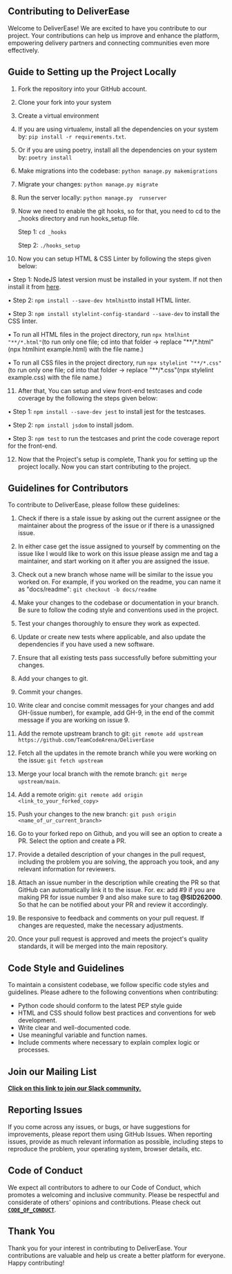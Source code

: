 ## Contributing to DeliverEase

Welcome to DeliverEase! We are excited to have you contribute to our project. Your contributions can help us improve and enhance the platform, empowering delivery partners and connecting communities even more effectively.

## Guide to Setting up the Project Locally

1. Fork the repository into your GitHub account.

2. Clone your fork into your system

3. Create a virtual environment 

4. If you are using virtualenv, install all the dependencies on your system by: `pip install -r requirements.txt`.

5. Or if you are using poetry, install all the dependencies on your system by: `poetry install`

6. Make migrations into the codebase: `python manage.py makemigrations`

7. Migrate your changes: `python manage.py migrate`

8. Run the server locally: `python manage.py  runserver`

9. Now we need to enable the git hooks, so for that, you need to cd to the _hooks directory and run hooks_setup file.
 
    Step 1: `cd _hooks`
   
    Step 2: `./hooks_setup`

10. Now you can setup HTML & CSS Linter by following the steps given below:
    
  • Step 1: NodeJS latest version must be installed in your system. If not then install it from [here](https://nodejs.org/en/download/).

  • Step 2: ```npm install --save-dev htmlhint```to install HTML linter.

  • Step 3: ```npm install stylelint-config-standard --save-dev``` to install the CSS linter.


• To run all HTML files in the project directory, run ```npx htmlhint "**/*.html"```(to run only one file; cd into that folder -> replace "**/*.html"(npx htmlhint example.html) with the file name.)
    
• To run all CSS files in the project directory, run ```npx stylelint "**/*.css"```(to run only one file; cd into that folder -> replace "**/*.css"(npx stylelint example.css) with the file name.)

11. After that, You can setup and view front-end testcases and code coverage by the following the steps given below:

  • Step 1: ```npm install --save-dev jest``` to install jest for the testcases.

  • Step 2: ```npm install jsdom``` to install jsdom.

  • Step 3: ```npm test``` to run the testcases and print the code coverage report for the front-end.

12. Now that the Project's setup is complete, Thank you for setting up the project locally. Now you can start contributing to the project.

## Guidelines for Contributors

To contribute to DeliverEase, please follow these guidelines:
 
1. Check if there is a stale issue by asking out the current assignee or the maintainer about the progress of the issue or if there is a unassigned issue.

2. In either case get the issue assigned to yourself by commenting on the issue like I would like to work on this issue please assign me and tag a maintainer, and start working on it after you are assigned the issue.

3. Check out a new branch whose name will be similar to the issue you worked on. For example, if you worked on the readme, you can name it as "docs/readme": `git checkout -b docs/readme`

4. Make your changes to the codebase or documentation in your branch. Be sure to follow the coding style and conventions used in the project.

5. Test your changes thoroughly to ensure they work as expected.

6. Update or create new tests where applicable, and also update the dependencies if you have used a new software.

7. Ensure that all existing tests pass successfully before submitting your changes.

8. Add your changes to git.

9. Commit your changes.

10. Write clear and concise commit messages for your changes and add GH-(issue number), for example, add GH-9, in the end of the commit message  if you are working on issue 9.

11. Add the remote upstream branch to git: `git remote add upstream https://github.com/TeamCodeArena/DeliverEase`

12. Fetch all the updates in the remote branch while you were working on the issue: `git fetch upstream`

13. Merge your local branch with the remote branch: `git merge upstream/main`.

14. Add a remote origin: `git remote add origin <link_to_your_forked_copy>` 

15. Push your changes to the new branch: `git push origin <name_of_ur_current_branch>`

16. Go to your forked repo on Github, and you will see an option to create a PR. Select the option and create a PR.

17. Provide a detailed description of your changes in the pull request, including the problem you are solving, the approach you took, and any relevant information for reviewers.

18. Attach an issue number in the description while creating the PR so that GitHub can automatically link it to the issue. For. ex: add #9 if you are making PR for issue number 9 and also make sure to tag **@SID262000**. So that he can be notified about your PR and review it accordingly.

19. Be responsive to feedback and comments on your pull request. If changes are requested, make the necessary adjustments.

20. Once your pull request is approved and meets the project's quality standards, it will be merged into the main repository.

## Code Style and Guidelines

To maintain a consistent codebase, we follow specific code styles and guidelines. Please adhere to the following conventions when contributing:


- Python code should conform to the latest PEP style guide 
- HTML and CSS should follow best practices and conventions for web development.
- Write clear and well-documented code.
- Use meaningful variable and function names.
- Include comments where necessary to explain complex logic or processes.

## Join our Mailing List
[**Click on this link to join our Slack community.**](https://join.slack.com/t/deliverease-group/shared_invite/zt-20af47vjo-msHq~8~PRsmi3x5~rMzs7g)

## Reporting Issues

If you come across any issues, or bugs, or have suggestions for improvements, please report them using GitHub Issues. When reporting issues, provide as much relevant information as possible, including steps to reproduce the problem, your operating system, browser details, etc.


## Code of Conduct

We expect all contributors to adhere to our Code of Conduct, which promotes a welcoming and inclusive community. Please be respectful and considerate of others' opinions and contributions.
Please check out [**`CODE_OF_CONDUCT`**](CODE_OF_CONDUCT.md).


## Thank You

Thank you for your interest in contributing to DeliverEase. Your contributions are valuable and help us create a better platform for everyone. Happy contributing!
